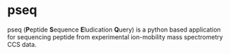 # pseq
pseq (**P**eptide **S**equence **E**ludication **Q**uery) is a python based application for sequencing peptide from experimental ion-mobility mass spectrometry CCS data. 
